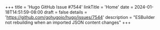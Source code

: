 +++
title = 'Hugo GitHub Issue #7544'
linkTitle = 'Home'
date = 2024-01-18T14:51:59-08:00
draft = false
details = 'https://github.com/gohugoio/hugo/issues/7544'
description = "ESBuilder not rebuilding when an imported JSON content changes"
+++
